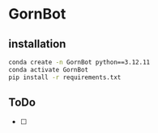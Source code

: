 # GornBot

## installation
```bash
conda create -n GornBot python==3.12.11
conda activate GornBot
pip install -r requirements.txt
```

## ToDo

- [ ]



